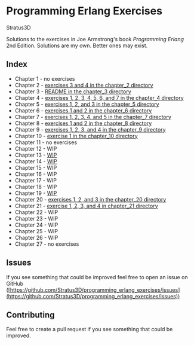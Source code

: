 Programming Erlang Exercises
============================

Stratus3D

Solutions to the exercises in Joe Armstrong's book *Programming Erlang* 2nd Edition. Solutions are my own. Better ones may exist.

## Index

* Chapter 1 - no exercises
* Chapter 2 - [exercises 3 and 4 in the chapter_2 directory](chapter_2/)
* Chapter 3 - [README in the chapter_3 directory](chapter_3/)
* Chapter 4 - [exercises 1, 2, 3, 4, 5, 6, and 7 in the chapter_4 directory](chapter_4/)
* Chapter 5 - [exercises 1, 2, and 3 in the chapter_5 directory](chapter_5/)
* Chapter 6 - [exercises 1 and 2 in the chapter_6 directory](chapter_6/)
* Chapter 7 - [exercises 1, 2, 3, 4, and 5 in the chapter_7 directory](chapter_7/)
* Chapter 8 - [exercises 1 and 2 in the chapter_8 directory](chapter_8/)
* Chapter 9 - [exercises 1, 2, 3, and 4 in the chapter_9 directory](chapter_9/)
* Chapter 10 - [exercise 1 in the chapter_10 directory](chapter_10/)
* Chapter 11 - no exercises
* Chapter 12 - WIP
* Chapter 13 - [WIP](chapter_13/)
* Chapter 14 - [WIP](chapter_14/)
* Chapter 15 - WIP
* Chapter 16 - WIP
* Chapter 17 - WIP
* Chapter 18 - WIP
* Chapter 19 - [WIP](chapter_19/)
* Chapter 20 - [exercises 1, 2, and 3 in the chapter_20 directory](chapter_20/)
* Chapter 21 - [exercise 1, 2, 3, and 4 in chapter_21 directory](chapter_21/)
* Chapter 22 - WIP
* Chapter 23 - WIP
* Chapter 24 - WIP
* Chapter 25 - WIP
* Chapter 26 - WIP
* Chapter 27 - no exercises

## Issues
If you see something that could be improved feel free to open an issue on GitHub ([https://github.com/Stratus3D/programming_erlang_exercises/issues](https://github.com/Stratus3D/programming_erlang_exercises/issues))

## Contributing
Feel free to create a pull request if you see something that could be improved.
